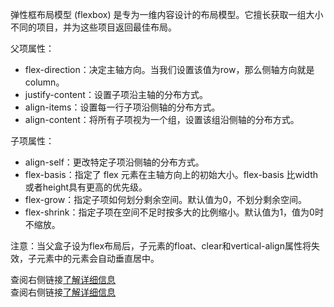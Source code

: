 弹性框布局模型 (flexbox) 是专为一维内容设计的布局模型。它擅长获取一组大小不同的项目，并为这些项目返回最佳布局。 
 
父项属性：  
* flex-direction：决定主轴方向。当我们设置该值为row，那么侧轴方向就是column。
* justify-content：设置子项沿主轴的分布方式。
* align-items：设置每一行子项沿侧轴的分布方式。
* align-content：将所有子项视为一个组，设置该组沿侧轴的分布方式。  

子项属性：  
* align-self：更改特定子项沿侧轴的分布方式。
* flex-basis：指定了 flex 元素在主轴方向上的初始大小。flex-basis 比width或者height具有更高的优先级。
* flex-grow：指定子项如何划分剩余空间。默认值为0，不划分剩余空间。
* flex-shrink：指定子项在空间不足时按多大的比例缩小。默认值为1，值为0时不缩放。

注意：当父盒子设为flex布局后，子元素的float、clear和vertical-align属性将失效，子元素中的元素会自动垂直居中。

查阅右侧链接[了解详细信息](https://www.joshwcomeau.com/css/interactive-guide-to-flexbox/)  
查阅右侧链接[了解详细信息](https://web.dev/learn/css/flexbox/)
